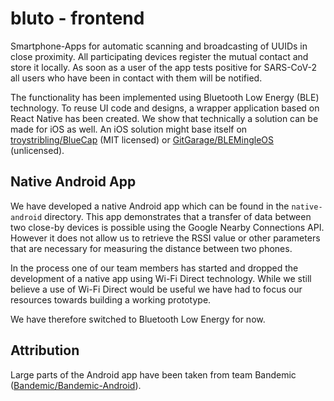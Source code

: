 # bluto - frontend

Smartphone-Apps for automatic scanning and broadcasting of UUIDs in close proximity. All participating devices register the mutual contact and store it locally. As soon as a user of the app tests positive for SARS-CoV-2 all users who have been in contact with them will be notified.

The functionality has been implemented using Bluetooth Low Energy (BLE) technology. To reuse UI code and designs, a wrapper application based on React Native has been created. We show that technically a solution can be made for iOS as well. An iOS solution might base itself on [troystribling/BlueCap](https://github.com/troystribling/BlueCap) (MIT licensed) or [GitGarage/BLEMingleOS](https://github.com/GitGarage/BLEMingleiOS) (unlicensed).

## Native Android App

We have developed a native Android app which can be found in the `native-android` directory. This app demonstrates that a transfer of data between two close-by devices is possible using the Google Nearby Connections API. However it does not allow us to retrieve the RSSI value or other parameters that are necessary for measuring the distance between two phones.

In the process one of our team members has started and dropped the development of a native app using Wi-Fi Direct technology. While we still believe a use of Wi-Fi Direct would be useful we have had to focus our resources towards building a working prototype.

We have therefore switched to Bluetooth Low Energy for now.

## Attribution

Large parts of the Android app have been taken from team Bandemic ([Bandemic/Bandemic-Android](https://github.com/Bandemic/Bandemic-Android)).
